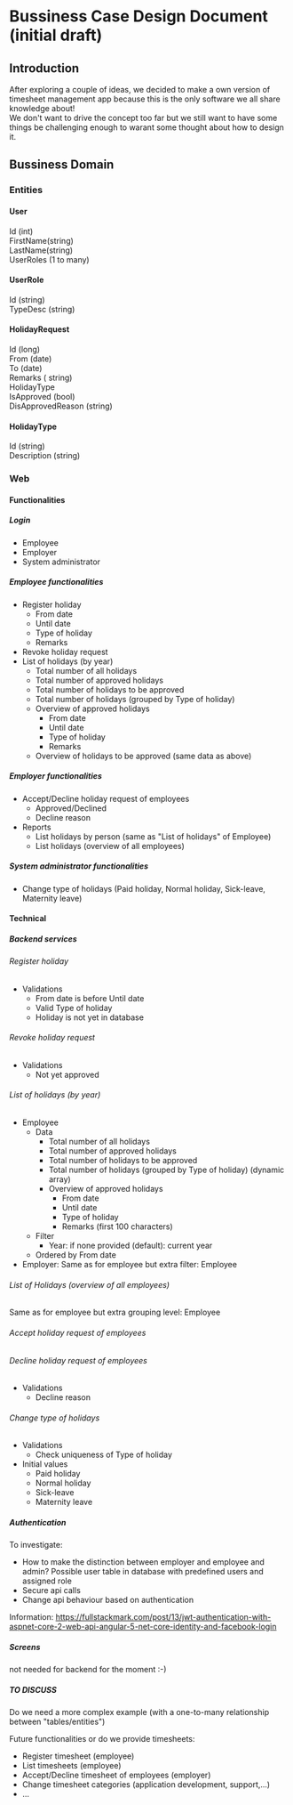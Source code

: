 # Bussiness Case Design Document (initial draft)

## Introduction

After exploring a couple of ideas, we decided to make a own version of timesheet management app because this is the only software we all share knowledge about!  
We don't want to drive the concept too far but we still want to have some things be challenging enough to warant some thought about how to design it.

## Bussiness Domain

### Entities

#### User

 Id (int)  
 FirstName(string)  
 LastName(string)  
 UserRoles (1 to many)  

#### UserRole

 Id (string)  
 TypeDesc (string)  

#### HolidayRequest

Id (long)  
From (date)  
To   (date)  
Remarks ( string)  
HolidayType  
IsApproved  (bool)  
DisApprovedReason (string)  

#### HolidayType

Id (string)  
Description (string)  


### Web

#### Functionalities

##### Login

- Employee
- Employer
- System administrator

##### Employee functionalities
- Register holiday
  - From date
  - Until date
  - Type of holiday
  - Remarks
- Revoke holiday request
- List of holidays (by year)
  - Total number of all holidays
  - Total number of approved holidays
  - Total number of holidays to be approved
  - Total number of holidays (grouped by Type of holiday)
  - Overview of approved holidays
    - From date
    - Until date
    - Type of holiday
    - Remarks
  - Overview of holidays to be approved (same data as above)

##### Employer functionalities
- Accept/Decline holiday request of employees
  - Approved/Declined
  - Decline reason
- Reports
  - List holidays by person (same as "List of holidays" of Employee)
  - List holidays (overview of all employees)
##### System administrator functionalities
- Change type of holidays (Paid holiday, Normal holiday, Sick-leave, Maternity leave)

#### Technical

##### Backend services

###### Register holiday 
- Validations
  - From date is before Until date
  - Valid Type of holiday
  - Holiday is not yet in database

###### Revoke holiday request
- Validations
  - Not yet approved

###### List of holidays (by year)
- Employee
  - Data
    - Total number of all holidays
    - Total number of approved holidays
    - Total number of holidays to be approved
    - Total number of holidays (grouped by Type of holiday) (dynamic array)
    - Overview of approved holidays
      - From date
      - Until date
      - Type of holiday
      - Remarks (first 100 characters)
  - Filter
    - Year: if none provided (default): current year
  - Ordered by From date
- Employer: Same as for employee but extra filter: Employee

###### List of Holidays (overview of all employees)
Same as for employee but extra grouping level: Employee

###### Accept holiday request of employees

###### Decline holiday request of employees
- Validations
  - Decline reason

###### Change type of holidays
- Validations
  - Check uniqueness of Type of holiday
- Initial values
  - Paid holiday
  - Normal holiday
  - Sick-leave
  - Maternity leave

##### Authentication
To investigate:
- How to make the distinction between employer and employee and admin? Possible user table in database with predefined users and assigned role
- Secure api calls
- Change api behaviour based on authentication

Information:
https://fullstackmark.com/post/13/jwt-authentication-with-aspnet-core-2-web-api-angular-5-net-core-identity-and-facebook-login

##### Screens
not needed for backend for the moment :-)

##### TO DISCUSS
Do we need a more complex example (with a one-to-many relationship between "tables/entities")

Future functionalities or do we provide timesheets:
- Register timesheet (employee)
- List timesheets (employee)
- Accept/Decline timesheet of employees (employer)
- Change timesheet categories (application development, support,...)
- ...
